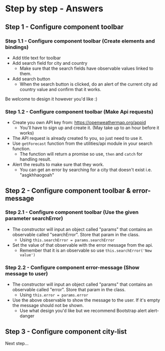 # Step by step - Answers

## Step 1 - Configure component toolbar

### Step 1.1 - Configure component toolbar (Create elements and bindings)
* Add title text for toolbar
* Add search field for city and country
  * Make sure that the search fields have observable values linked to them.
* Add search button
  * When the search button is clicked, do an alert of the current city ad country value and confirm that it works.

Be welcome to design it however you'd like :)

### Step 1.2 - Configure component toolbar (Make Api requests)
* Create you own API key from: https://openweathermap.org/appid
  * You'll have to sign up and create it. (May take up to an hour before it works)
* The API request is already created fo you, so just need to use it.
* Use <code>getForecast</code> function from the utilities/api module in your search function.
  * The function will return a promise so use, <code>then</code> and <code>catch</code> for handling result.
* Alert the results to make sure that they work.
  * You can get an error by searching for a city that doesn't exist i.e. "asgkhhaogoah"

## Step 2 - Configure component toolbar & error-message
### Step 2.1 - Configure component toolbar (Use the given parameter searchError)
* The constructor will input an object called "params" that contains an observable called "searchError". Store that param in the class.
  * Using <code>this.searchError = params.searchError</code>
* Set the value of that observable with the error message from the api.
  * Remember that it is an observable so use <code>this.searchError('New value')</code>

### Step 2.2 - Configure component error-message (Show message to user)
* The constructor will input an object called "params" that contains an observable called "error". Store that param in the class.
  * Using <code>this.error = params.error</code>
* Use the above observable to show the message to the user. If it's empty the message should not be shown.
  * Use what design you'd like but we recommend Bootstrap alert alert-danger 
 
## Step 3 - Configure component city-list
Next step...
